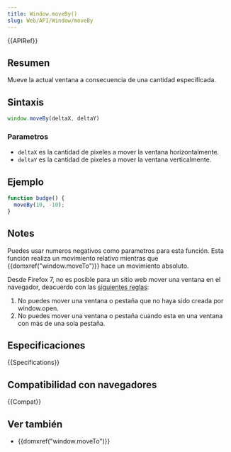 ```yaml
---
title: Window.moveBy()
slug: Web/API/Window/moveBy
---
```


{{APIRef}}

## Resumen

Mueve la actual ventana a consecuencia de una cantidad especificada.

## Sintaxis

```js
window.moveBy(deltaX, deltaY)
```

### Parametros

- `deltaX` es la cantidad de pixeles a mover la ventana horizontalmente.
- `deltaY` es la cantidad de pixeles a mover la ventana verticalmente.

## Ejemplo

```js
function budge() {
  moveBy(10, -10);
}
```

## Notes

Puedes usar numeros negativos como parametros para esta función. Esta función realiza un movimiento relativo mientras que {{domxref("window.moveTo")}} hace un movimiento absoluto.

Desde Firefox 7, no es posible para un sitio web mover una ventana en el navegador, deacuerdo con las [siguientes reglas](https://bugzilla.mozilla.org/show_bug.cgi?id=565541#c24):

1. No puedes mover una ventana o pestaña que no haya sido creada por window\.open.
2. No puedes mover una ventana o pestaña cuando esta en una ventana con más de una sola pestaña.

## Especificaciones

{{Specifications}}

## Compatibilidad con navegadores

{{Compat}}

## Ver también

- {{domxref("window.moveTo")}}

